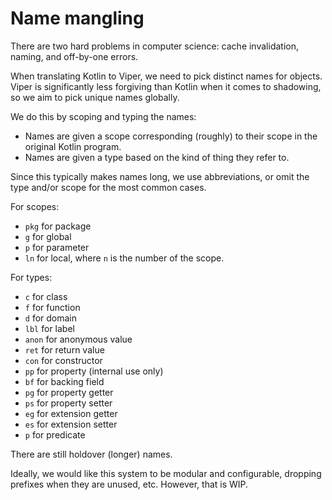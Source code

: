 # Name mangling

There are two hard problems in computer science:
cache invalidation, naming, and off-by-one errors.

When translating Kotlin to Viper, we need to pick distinct names for objects.
Viper is significantly less forgiving than Kotlin when it comes to shadowing,
so we aim to pick unique names globally.

We do this by scoping and typing the names:

* Names are given a scope corresponding (roughly) to their scope in the original
  Kotlin program.
* Names are given a type based on the kind of thing they refer to.

Since this typically makes names long, we use abbreviations, or omit the type
and/or scope for the most common cases.

For scopes:

* `pkg` for package
* `g` for global
* `p` for parameter
* `ln` for local, where `n` is the number of the scope.

For types:

* `c` for class
* `f` for function
* `d` for domain
* `lbl` for label
* `anon` for anonymous value
* `ret` for return value
* `con` for constructor
* `pp` for property (internal use only)
* `bf` for backing field
* `pg` for property getter
* `ps` for property setter
* `eg` for extension getter
* `es` for extension setter
* `p` for predicate

There are still holdover (longer) names.

Ideally, we would like this system to be modular and configurable, dropping
prefixes when they are unused, etc. However, that is WIP.